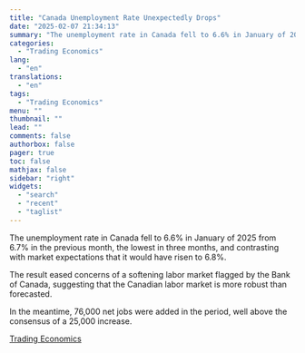 ```yaml
---
title: "Canada Unemployment Rate Unexpectedly Drops"
date: "2025-02-07 21:34:13"
summary: "The unemployment rate in Canada fell to 6.6% in January of 2025 from 6.7% in the previous month, the lowest in three months, and contrasting with market expectations that it would have risen to 6.8%.The result eased concerns of a softening labor market flagged by the Bank of Canada, suggesting..."
categories:
  - "Trading Economics"
lang:
  - "en"
translations:
  - "en"
tags:
  - "Trading Economics"
menu: ""
thumbnail: ""
lead: ""
comments: false
authorbox: false
pager: true
toc: false
mathjax: false
sidebar: "right"
widgets:
  - "search"
  - "recent"
  - "taglist"
---
```


The unemployment rate in Canada fell to 6.6% in January of 2025 from 6.7% in the previous month, the lowest in three months, and contrasting with market expectations that it would have risen to 6.8%.

The result eased concerns of a softening labor market flagged by the Bank of Canada, suggesting that the Canadian labor market is more robust than forecasted.

In the meantime, 76,000 net jobs were added in the period, well above the consensus of a 25,000 increase.

[Trading Economics](https://www.tradingview.com/news/te_news:447144:0-canada-unemployment-rate-unexpectedly-drops/)
